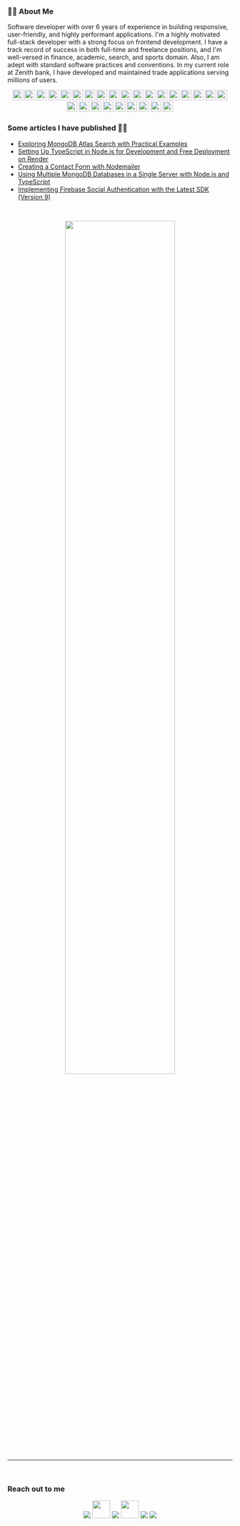 <!--  

<a href="#"><img width="100%" height="auto" src="https://i.imgur.com/iXuL1HG.png"
height="175px"/></a>

<h4 align="center">Hi <img src="https://raw.githubusercontent.com/MartinHeinz/MartinHeinz/master/wave.gif" width="30px"> I am Chukwuemeka.</h4>

-->
### 🙋‍♂️ About Me
Software developer with over 6 years of experience in building responsive, user-friendly, and highly performant applications. I'm a highly motivated full-stack developer with a strong focus on frontend development. I have a track record of success in both full-time and freelance positions, and I'm well-versed in finance, academic, search, and sports domain. Also, I am adept with standard software practices and conventions. In my current role at Zenith bank, I have developed and maintained trade applications serving millions of users. 


<!-- ## 🚀 Languages and Tools:-->
<p align="center">
  <img width="23px" src="https://skillicons.dev/icons?i=ts" />
  <img width="23px" src="https://skillicons.dev/icons?i=nextjs" />
  <img width="23px" src="https://skillicons.dev/icons?i=vercel" />
  <img width="23px" src="https://skillicons.dev/icons?i=vscode" />
  <img width="23px" src="https://skillicons.dev/icons?i=git" />
  <img width="23px" src="https://skillicons.dev/icons?i=github" />
  <img width="23px" src="https://skillicons.dev/icons?i=mongodb" />
  <img width="23px" src="https://skillicons.dev/icons?i=npm" />
  <img width="23px" src="https://skillicons.dev/icons?i=pnpm" />
  <img width="23px" src="https://skillicons.dev/icons?i=angular" />
  <img width="23px" src="https://skillicons.dev/icons?i=express" />
  <img width="23px" src="https://skillicons.dev/icons?i=nodejs" />
  <img width="23px" src="https://skillicons.dev/icons?i=postman" />
  <img width="23px" src="https://skillicons.dev/icons?i=redux" />
  <img width="23px" src="https://skillicons.dev/icons?i=tailwind" />
  <img width="23px" src="https://skillicons.dev/icons?i=figma" />
  <img width="23px" src="https://skillicons.dev/icons?i=firebase" />
  <img width="23px" src="https://skillicons.dev/icons?i=postgres" />
  <img width="23px" src="https://raw.githubusercontent.com/marwin1991/profile-technology-icons/refs/heads/main/icons/rest.png" />
  <img width="23px" src="https://raw.githubusercontent.com/marwin1991/profile-technology-icons/refs/heads/main/icons/playwright.png" />
  <img width="23px" src="https://raw.githubusercontent.com/marwin1991/profile-technology-icons/refs/heads/main/icons/react.png" />
  <img width="23px" src="https://raw.githubusercontent.com/marwin1991/profile-technology-icons/refs/heads/main/icons/shadcn_ui.png" />
  <img width="23px" src="https://raw.githubusercontent.com/marwin1991/profile-technology-icons/refs/heads/main/icons/material_ui.png" />
  <img width="23px" src="https://raw.githubusercontent.com/marwin1991/profile-technology-icons/refs/heads/main/icons/ant_design.png" />
  <img width="23px" src="https://raw.githubusercontent.com/marwin1991/profile-technology-icons/refs/heads/main/icons/sass.png" />
  <img width="23px" src="https://skillicons.dev/icons?i=bash" />
  <img width="23px" src="https://skillicons.dev/icons?i=elasticsearch" />
</p>



### Some articles I have published 👨‍💻
- [Exploring MongoDB Atlas Search with Practical Examples](https://chukwu3meka.medium.com/a-practical-example-using-mongodb-atlas-search-144ab2d4ed78)
- [Setting Up TypeScript in Node.js for Development and Free Deployment on Render](https://chukwu3meka.medium.com/setup-typescript-in-nodejs-for-development-and-free-deployment-to-render-74e804de6691)
- [Creating a Contact Form with Nodemailer](https://chukwu3meka.medium.com/contact-form-with-nodemailer-3bf217db9df8)
- [Using Multiple MongoDB Databases in a Single Server with Node.js and TypeScript](https://chukwu3meka.medium.com/using-multiple-mongodb-databases-in-a-single-server-with-nodejs-and-typescript-f447e4628a80)
- [Implementing Firebase Social Authentication with the Latest SDK (Version 9)](https://chukwu3meka.medium.com/firebase-social-authentication-with-latest-sdk-version-9-75e4eac57563)

<br />

<p align="center" >
<!--  <a href="https://github-readme-streak-stats.herokuapp.com">
  <img width=45% align="center" src="https://github-readme-streak-stats.herokuapp.com/?user=dirambora&theme=light&hide_border=false" />
 </a> -->
 <a href="https://github.com/Chukwu3meka/github-readme-stats">
<!--   <img width=45% align="center" src="https://github-readme-stats.vercel.app/api?username=Chukwu3meka&show_icons=true&show=discussions_started,prs_merged,prs_merged_percentage,discussions_answered&rank_icon=github" /> -->
  <img width=70% max-height=300px align="center" src="https://github-readme-stats.vercel.app/api?username=Chukwu3meka&show_icons=true&show=discussions_started,discussions_answered&rank_icon=github&hide=commits,prs" />
 </a>
</p>

<br />
<hr />
<br />

### Reach out to me<!-- 📫 -->

<p align="center">
 <a href = "https://twitter.com/Chukwu3meka/"><img src="https://img.icons8.com/fluent/48/000000/twitter.png"/></a>
<!-- <a href = "https://www.instagram.com/Chukwuemeka_Maduekwe"><img src="https://img.icons8.com/fluent/48/000000/instagram-new.png"/></a>  -->
 <a href = "https://medium.com/@chukwu3meka"><img width=40px src="https://raw.githubusercontent.com/omidnikrah/github-readme-medium/master/medium.png" /></a>
 <a href = "https://wa.me/qr/5KYEVNBVLVVSI1"><img src="https://img.icons8.com/fluent/48/000000/whatsapp.png"/></a>
 <a href="https://dev.to/chukwu3meka"><img width=40px src="https://skillicons.dev/icons?i=devto" /></a>
 <a href="mailto:maduekwepedro@gmail.com"><img src="https://skillicons.dev/icons?i=gmail" /></a>
 <a href = "https://www.linkedin.com/in/chukwu3meka/"><img src="https://img.icons8.com/fluent/48/000000/linkedin.png"/></a>
</p>

